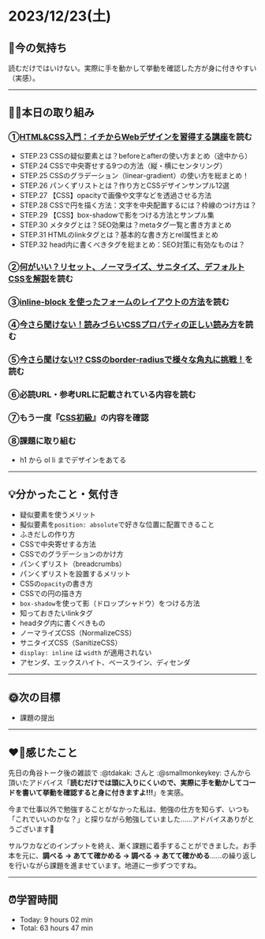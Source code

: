 # 2023/12/23(土)
## 🕺今の気持ち
読むだけではいけない。実際に手を動かして挙動を確認した方が身に付きやすい（実感）。

---

## ✍🏻本日の取り組み
### ①[HTML&CSS入門：イチからWebデザインを習得する講座](https://saruwakakun.com/html-css/basic)を読む
- STEP.23 CSSの疑似要素とは？beforeとafterの使い方まとめ（途中から）
- STEP.24 CSSで中央寄せする9つの方法（縦・横にセンタリング）
- STEP.25 CSSのグラデーション（linear-gradient）の使い方を総まとめ！
- STEP.26 パンくずリストとは？作り方とCSSデザインサンプル12選
- STEP.27 【CSS】opacityで画像や文字などを透過させる方法
- STEP.28 CSSで円を描く方法：文字を中央配置するには？枠線のつけ方は？
- STEP.29 【CSS】box-shadowで影をつける方法とサンプル集
- STEP.30 メタタグとは？SEO効果は？metaタグ一覧と書き方まとめ
- STEP.31 HTMLのlinkタグとは？基本的な書き方とrel属性まとめ
- STEP.32 head内に書くべきタグを総まとめ：SEO対策に有効なものは？


### ②[何がいい？リセット、ノーマライズ、サニタイズ、デフォルトCSSを解説](https://jajaaan.co.jp/web-production/frontend/reset-normalize-sanitize-css/)を読む


### ③[inline-block を使ったフォームのレイアウトの方法](https://bootcamp.fjord.jp/pages/335)を読む

### ④[今さら聞けない！読みづらいCSSプロパティの正しい読み方](https://creativememomemo.com/css_property_readings/)を読む

### ⑤[今さら聞けない!? CSSのborder-radiusで様々な角丸に挑戦！](https://www.webcreatorbox.com/tech/border-radius)を読む

### ⑥必読URL・参考URLに記載されている内容を読む

### ⑦もう一度『[CSS初級](https://bootcamp.fjord.jp/practices/192)』の内容を確認

### ⑧課題に取り組む
- h1 から ol li までデザインをあてる

---

## 💡分かったこと・気付き
- 疑似要素を使うメリット
- 擬似要素を`position: absolute`で好きな位置に配置できること
- ふきだしの作り方
- CSSで中央寄せする方法
- CSSでのグラデーションのかけ方
- パンくずリスト（breadcrumbs）
- パンくずリストを設置するメリット
- CSSの`opacity`の書き方
- CSSでの円の描き方
- `box-shadow`を使って影（ドロップシャドウ）をつける方法
- 知っておきたいlinkタグ
- headタグ内に書くべきもの
- ノーマライズCSS（NormalizeCSS）
- サニタイズCSS（SanitizeCSS）
- `display: inline` は `width` が適用されない
- アセンダ、エックスハイト、ベースライン、ディセンダ
---

## 🌞次の目標
- 課題の提出
---

## ❤️‍🔥感じたこと
先日の角谷トーク後の雑談で  :@tdakak: さんと :@smallmonkeykey: さんから頂いたアドバイス「**読むだけでは頭に入りにくいので、実際に手を動かしてコードを書いて挙動を確認すると身に付きますよ!!!**」を実感。

今まで仕事以外で勉強することがなかった私は、勉強の仕方を知らず、いつも「これでいいのかな？」と探りながら勉強していました......アドバイスありがとうございます🥹

サルワカなどのインプットを終え、漸く課題に着手することができました。お手本を元に、**調べる → あてて確かめる → 調べる → あてて確かめる**......の繰り返しを行いながら課題を進ませています。地道に一歩ずつですね。

---

## ⏰学習時間
- Today: 9 hours 02 min
- Total: 63 hours 47 min
